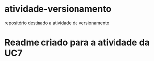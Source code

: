 # atividade-versionamento
repositório destinado a atividade de versionamento
# Readme criado para a atividade da UC7
